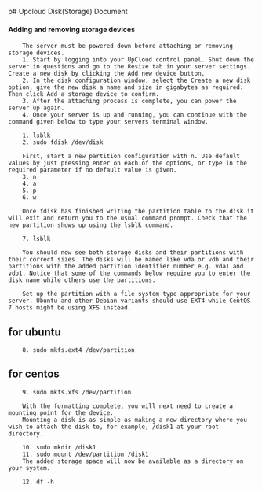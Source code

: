 p# 							Upcloud Disk(Storage) Document



#### Adding and removing storage devices

		The server must be powered down before attaching or removing storage devices.
		1. Start by logging into your UpCloud control panel. Shut down the server in questions and go to the Resize tab in your server settings. Create a new disk by clicking the Add new device button.
		2. In the disk configuration window, select the Create a new disk option, give the new disk a name and size in gigabytes as required. Then click Add a storage device to confirm.
		3. After the attaching process is complete, you can power the server up again.
		4. Once your server is up and running, you can continue with the command given below to type your servers terminal window.
		
		1. lsblk	
		2. sudo fdisk /dev/disk

		First, start a new partition configuration with n. Use default values by just pressing enter on each of the options, or type in the required parameter if no default value is given.
		3. n
		4. a
		5. p
		6. w

		Once fdisk has finished writing the partition table to the disk it will exit and return you to the usual command prompt. Check that the new partition shows up using the lsblk command.

		7. lsblk

		You should now see both storage disks and their partitions with their correct sizes. The disks will be named like vda or vdb and their partitions with the added partition identifier number e.g. vda1 and vdb1. Notice that some of the commands below require you to enter the disk name while others use the partitions.

		Set up the partition with a file system type appropriate for your server. Ubuntu and other Debian variants should use EXT4 while CentOS 7 hosts might be using XFS instead.

## for ubuntu
		8. sudo mkfs.ext4 /dev/partition  
## for centos
		9. sudo mkfs.xfs /dev/partition

		With the formatting complete, you will next need to create a mounting point for the device.
		Mounting a disk is as simple as making a new directory where you wish to attach the disk to, for example, /disk1 at your root directory.

		10. sudo mkdir /disk1
		11. sudo mount /dev/partition /disk1
		The added storage space will now be available as a directory on your system.

		12. df -h












